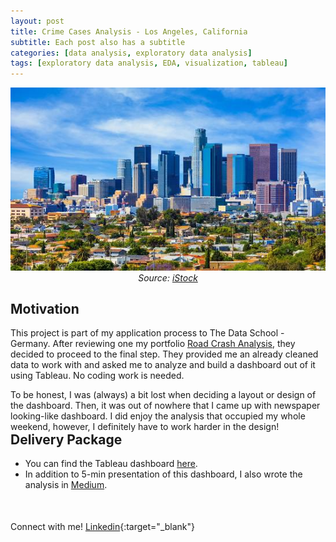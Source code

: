 ```yaml
---
layout: post
title: Crime Cases Analysis - Los Angeles, California
subtitle: Each post also has a subtitle
categories: [data analysis, exploratory data analysis]
tags: [exploratory data analysis, EDA, visualization, tableau]
---
```



<p align="center">
  <img src="/assets/images/banners/crime/LA.jpeg">
  <em>Source: <a href="https://www.istockphoto.com/de/foto/skyline-von-los-angeles-skyline-architektur-urban-cityscape-gm478821794-68009845" target="_blank" rel="noopener noreferrer">iStock</a></em>
</p>

## **Motivation**

This project is part of my application process to The Data School - Germany. After reviewing one my portfolio <a href="https://nuki-susanti.github.io/data%20analysis/data%20science/machine%20learning/2023/01/10/road-crash-analysis.html" target="_blank" rel="noopener noreferrer">Road Crash Analysis</a>, they decided to proceed to the final step. They provided me an already cleaned data to work with and asked me to analyze and build a dashboard out of it using Tableau. No coding work is needed.

To be honest, I was (always) a bit lost when deciding a layout or design of the dashboard. Then, it was out of nowhere that I came up with newspaper looking-like dashboard. I did enjoy the analysis that occupied my whole weekend, however, I definitely have to work harder in the design!
<p style="margin-bottom:-30px"></p>

## **Delivery Package**

* You can find the Tableau dashboard <a href="https://public.tableau.com/app/profile/nuki.susanti/viz/CrimeCasesAnalysis-LosAngelesCA/CrimeAnalysis-LosAngelesCA" target="_blank" rel="noopener noreferrer">here</a>.
* In addition to 5-min presentation of this dashboard, I also wrote the analysis in <a href="https://medium.com/@nukisusanti/crime-cases-analysis-los-angeles-california-e58d4740097f" target="_blank" rel="noopener noreferrer">Medium</a>.

<p style="margin-bottom:50px"></p>

Connect with me! [Linkedin](https://www.linkedin.com/in/nukilsusanti/){:target="_blank"}
